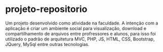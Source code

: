# projeto-repositorio
 Um projeto desenvolvido como atividade na faculdade. A intenção com a aplicação é criar um ambiente social para visualização, download e compartilhamento de arquivos entre profressores e alunos, para isso foi utilizado o padrão de arquitetura MVC, PHP, JS, HTML, CSS, Bootstrap, JQuery, MySql entre outras tecnologias.
